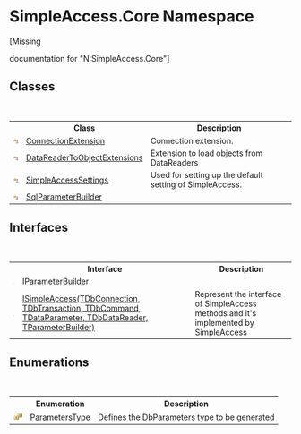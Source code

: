 # SimpleAccess.Core Namespace
 

\[Missing <summary> documentation for "N:SimpleAccess.Core"\]


## Classes
&nbsp;<table><tr><th></th><th>Class</th><th>Description</th></tr><tr><td>![Public class](media/pubclass.gif "Public class")</td><td><a href="T_SimpleAccess_Core_ConnectionExtension">ConnectionExtension</a></td><td>
Connection extension.</td></tr><tr><td>![Public class](media/pubclass.gif "Public class")</td><td><a href="T_SimpleAccess_Core_DataReaderToObjectExtensions">DataReaderToObjectExtensions</a></td><td>
Extension to load objects from DataReaders</td></tr><tr><td>![Public class](media/pubclass.gif "Public class")</td><td><a href="T_SimpleAccess_Core_SimpleAccessSettings">SimpleAccessSettings</a></td><td>
Used for setting up the default setting of SimpleAccess.</td></tr><tr><td>![Public class](media/pubclass.gif "Public class")</td><td><a href="T_SimpleAccess_Core_SqlParameterBuilder">SqlParameterBuilder</a></td><td /></tr></table>

## Interfaces
&nbsp;<table><tr><th></th><th>Interface</th><th>Description</th></tr><tr><td>![Public interface](media/pubinterface.gif "Public interface")</td><td><a href="T_SimpleAccess_Core_IParameterBuilder">IParameterBuilder</a></td><td /></tr><tr><td>![Public interface](media/pubinterface.gif "Public interface")</td><td><a href="T_SimpleAccess_Core_ISimpleAccess_6">ISimpleAccess(TDbConnection, TDbTransaction, TDbCommand, TDataParameter, TDbDataReader, TParameterBuilder)</a></td><td>
Represent the interface of SimpleAccess methods and it's implemented by SimpleAccess</td></tr></table>

## Enumerations
&nbsp;<table><tr><th></th><th>Enumeration</th><th>Description</th></tr><tr><td>![Public enumeration](media/pubenumeration.gif "Public enumeration")</td><td><a href="T_SimpleAccess_Core_ParametersType">ParametersType</a></td><td>
Defines the DbParameters type to be generated</td></tr></table>&nbsp;
